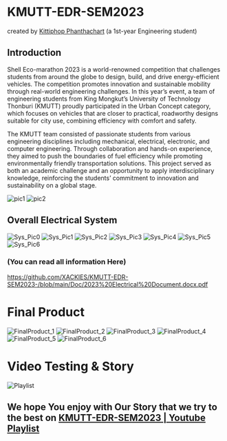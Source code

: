 # KMUTT-EDR-SEM2023

created by [Kittiphop Phanthachart](https://bento.me/mac-kittiphop) (a 1st-year Engineering student)

## Introduction 
Shell Eco-marathon 2023 is a world-renowned competition that challenges students from around the globe to design, build, and drive energy-efficient vehicles. The competition promotes innovation and sustainable mobility through real-world engineering challenges. In this year’s event, a team of engineering students from King Mongkut’s University of Technology Thonburi (KMUTT) proudly participated in the Urban Concept category, which focuses on vehicles that are closer to practical, roadworthy designs suitable for city use, combining efficiency with comfort and safety.

The KMUTT team consisted of passionate students from various engineering disciplines including mechanical, electrical, electronic, and computer engineering. Through collaboration and hands-on experience, they aimed to push the boundaries of fuel efficiency while promoting environmentally friendly transportation solutions. This project served as both an academic challenge and an opportunity to apply interdisciplinary knowledge, reinforcing the students’ commitment to innovation and sustainability on a global stage.

![pic1](https://github.com/XACKIES/KMUTT-EDR-SEM2023-/blob/main/Doc/Photos-001%20(1)/IMG_20230712_082201_945.jpg)
![pic2](https://github.com/XACKIES/KMUTT-EDR-SEM2023-/blob/main/Doc/Photos-001%20(1)/IMG_20230712_082201_890.jpg)

## Overall Electrical System
![Sys_Pic0](https://github.com/XACKIES/KMUTT-EDR-SEM2023-/blob/main/Doc/Overall%20System/Screenshot%202025-04-21%20105204.png)
![Sys_Pic1](https://github.com/XACKIES/KMUTT-EDR-SEM2023-/blob/main/Doc/Overall%20System/Screenshot%202025-04-21%20104854.png)
![Sys_Pic2](https://github.com/XACKIES/KMUTT-EDR-SEM2023-/blob/main/Doc/Overall%20System/Screenshot%202025-04-21%20104945.png)
![Sys_Pic3](https://github.com/XACKIES/KMUTT-EDR-SEM2023-/blob/main/Doc/Overall%20System/Screenshot%202025-04-21%20105012.png)
![Sys_Pic4](https://github.com/XACKIES/KMUTT-EDR-SEM2023-/blob/main/Doc/Overall%20System/Screenshot%202025-04-21%20105045.png)
![Sys_Pic5](https://github.com/XACKIES/KMUTT-EDR-SEM2023-/blob/main/Doc/Overall%20System/Screenshot%202025-04-21%20105139.png)
![Sys_Pic6](https://github.com/XACKIES/KMUTT-EDR-SEM2023-/blob/main/Doc/Overall%20System/Screenshot%202025-04-21%20105235.png)

### (You can read all information Here)
https://github.com/XACKIES/KMUTT-EDR-SEM2023-/blob/main/Doc/2023%20Electrical%20Document.docx.pdf


# Final Product
![FinalProduct_1](https://github.com/XACKIES/KMUTT-EDR-SEM2023-/blob/main/Doc/Photos-001%20(1)/image(5).png)
![FinalProduct_2](https://github.com/XACKIES/KMUTT-EDR-SEM2023-/blob/main/Doc/Photos-001%20(1)/image(6).png)
![FinalProduct_3](https://github.com/XACKIES/KMUTT-EDR-SEM2023-/blob/main/Doc/Photos-001%20(1)/image(7).png)
![FinalProduct_4](https://github.com/XACKIES/KMUTT-EDR-SEM2023-/blob/main/Doc/Photos-001%20(1)/EE014238-7051-482A-B7A1-6CCE84AA4878.jpg)
![FinalProduct_5](https://github.com/XACKIES/KMUTT-EDR-SEM2023-/blob/main/Doc/Photos-001%20(1)/5CC53935-E69F-4553-BAB9-64F44B47A146.jpg)
![FinalProduct_6](https://github.com/XACKIES/KMUTT-EDR-SEM2023-/blob/main/Doc/Photos-001%20(1)/IMG_20230604_214518.jpg)


# Video Testing & Story

![Playlist](https://github.com/XACKIES/KMUTT-EDR-SEM2023-/blob/main/Doc/Overall%20System/Screenshot%202025-04-21%20110650.png)

## We hope You enjoy with Our Story that we try to the best on [KMUTT-EDR-SEM2023 | Youtube Playlist ](https://youtube.com/playlist?list=PLcadWDHlCjQN2QO1qts0E43YfwpodvE_f&si=IXFKlaso1QlM_xJT)
